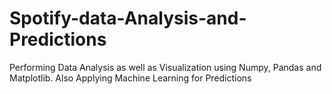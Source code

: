 # Spotify-data-Analysis-and-Predictions
Performing Data Analysis as well as Visualization using Numpy, Pandas and Matplotlib. Also Applying Machine Learning for Predictions
